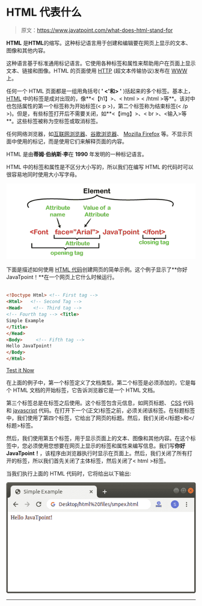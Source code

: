 # HTML 代表什么

> 原文：<https://www.javatpoint.com/what-does-html-stand-for>

**HTML** 是**HTML**的缩写。这种标记语言用于创建和编辑要在网页上显示的文本、图像和其他内容。

这种语言基于标准通用标记语言。它使用各种标签和属性来帮助用户在页面上显示文本、链接和图像。HTML 的页面使用 [HTTP](https://www.javatpoint.com/http-full-form) (超文本传输协议)发布在 [WWW](https://www.javatpoint.com/www-full-form) 上。

任何一个 HTML 页面都是一组用角括号( **' <'和> '** )括起来的多个标签。基本上， [HTML](https://www.javatpoint.com/html-tutorial) 中的标签是成对出现的，像**<【h1】></h1>、< html > < /html >等**。该对中也包括属性的第一个标签称为开始标签(< p >)，第二个标签称为结束标签(< /p >)。但是，有些标签打开后不需要关闭，如**<【img】>、< br >、<输入>等**。这些标签被称为空标签或取消标签。

任何网络浏览器，如[互联网浏览器](https://www.javatpoint.com/internet-explorer)、[谷歌浏览器](https://www.javatpoint.com/google-chrome)、 [Mozilla Firefox](https://www.javatpoint.com/mozilla-firefox) 等。不显示页面中使用的标记，而是使用它们来解释页面的内容。

HTML 是由**蒂姆·伯纳斯·李**在 **1990** 年发明的一种标记语言。

HTML 中的标签和属性是不区分大小写的，所以我们在编写 HTML 的代码时可以很容易地同时使用大小写字母。

![What Does HTML Stand For](img/b03a22362ed6f6759d9598b7060fe752.png)

下面是描述如何使用 [HTML 代码](https://www.javatpoint.com/html-code-tag)创建网页的简单示例。这个例子显示了**你好 JavaTpoint！**在一个网页上它什么时候运行。

```html

<!Doctype Html> <!-- First tag -->
<Html>   <!-- Second Tag -->
<Head>    <!-- Third tag -->
<!-- Fourth tag --> <Title>   
Simple Example
</Title>
</Head>
<Body>     <!-- Fifth tag -->
Hello JavaTpoint!
</Body>
</Html>

```

[Test it Now](https://www.javatpoint.com/oprweb/test.jsp?filename=HTMLStandFor1)

在上面的例子中，第一个标签定义了文档类型。第二个标签是必须添加的，它是每个 HTML 文档的开始标签，它告诉浏览器它是一个 HTML 文档。

第三个标签总是在标签之后使用。这个标签包含元信息，如网页标题、 [CSS](https://www.javatpoint.com/css-tutorial) 代码和 [javascript](https://www.javatpoint.com/javascript-tutorial) 代码。在打开下一个(正文)标签之前，必须关闭该标签。在标题标签中，我们使用了第四个标签，它给出了网页的标题。然后，我们关闭</标题>和</标题>标签。

然后，我们使用第五个标签，用于显示页面上的文本、图像和其他内容。在这个标签中，您必须使用您想要在网页上显示的标签和属性来编写信息。我们写**你好 JavaTpoint！**，该程序由浏览器执行时显示在页面上。然后，我们关闭了所有打开的标签，所以我们首先关闭了主体标签，然后关闭了< html >标签。

当我们执行上面的 HTML 代码时，它将给出以下输出:

![What Does HTML Stand For](img/94e6819e952e84cfa3be552667c49a17.png)

* * *